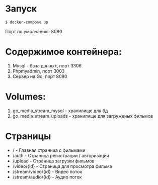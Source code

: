 # Запуск

```shell
$ docker-compose up
```

Порт по умолчанию: 8080

# Содержимое контейнера:

1. Mysql - база данных, порт 3306
2. Phpmyadmin, порт 3003
3. Сервер на Go, порт 8080

# Volumes:

1. go_media_stream_mysql - хранилище для бд
2. go_media_stream_uploads - хранилище для загруженых фильмов

# Страницы

- / - Главная страница с фильмами
- /auth - Страница регистрации / авторизации
- /upload - Страница загрузки фильмов
- /video/{id} - Страница для просмотра фильма
- /stream/video/{id} - Видео поток
- /stream/audio/{id} - Аудио поток
